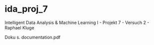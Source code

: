 # ida_proj_7
Intelligent Data Analysis &amp; Machine Learning I - Projekt 7 - Versuch 2 - Raphael Kluge

Doku s. documentation.pdf
